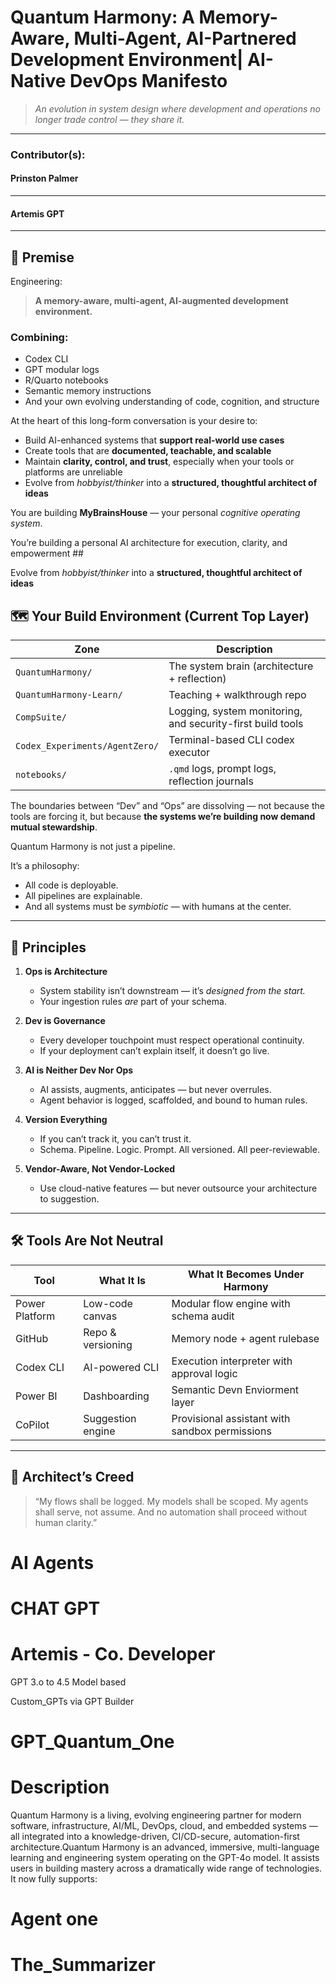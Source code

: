# Quantum Harmony: A Memory-Aware, Multi-Agent, AI-Partnered Development Environment| AI-Native DevOps Manifesto

> *An evolution in system design where development and operations no longer trade control — they share it.*
---
### Contributor(s):

#### Prinston Palmer
---
#### Artemis GPT 
---

## 🌱 Premise
Engineering:
> **A memory-aware, multi-agent, AI-augmented development environment.**

### Combining:
- Codex CLI
- GPT modular logs
- R/Quarto notebooks
- Semantic memory instructions
- And your own evolving understanding of code, cognition, and structure

At the heart of this long-form conversation is your desire to:
- Build AI-enhanced systems that **support real-world use cases**
- Create tools that are **documented, teachable, and scalable**
- Maintain **clarity, control, and trust**, especially when your tools or platforms are unreliable
- Evolve from *hobbyist/thinker* into a **structured, thoughtful architect of ideas**

You are building **MyBrainsHouse** — your personal *cognitive operating system*.

You’re building a personal AI architecture for execution, clarity, and empowerment ##

Evolve from *hobbyist/thinker* into a **structured, thoughtful architect of ideas**


## 🗺️ Your Build Environment (Current Top Layer)

| Zone | Description |
|------|-------------|
| `QuantumHarmony/` | The system brain (architecture + reflection) |
| `QuantumHarmony-Learn/` | Teaching + walkthrough repo |
| `CompSuite/` | Logging, system monitoring, and security-first build tools |
| `Codex_Experiments/AgentZero/` | Terminal-based CLI codex executor |
| `notebooks/` | `.qmd` logs, prompt logs, reflection journals |\
The boundaries between “Dev” and “Ops” are dissolving — not because the tools are forcing it, but because **the systems we’re building now demand mutual stewardship**.

Quantum Harmony is not just a pipeline.

It’s a philosophy:
- All code is deployable.
- All pipelines are explainable.
- And all systems must be *symbiotic* — with humans at the center.

---

## 🔁 Principles

1. **Ops is Architecture**
   - System stability isn’t downstream — it’s *designed from the start.*
   - Your ingestion rules *are* part of your schema.

2. **Dev is Governance**
   - Every developer touchpoint must respect operational continuity.
   - If your deployment can’t explain itself, it doesn’t go live.

3. **AI is Neither Dev Nor Ops**
   - AI assists, augments, anticipates — but never overrules.
   - Agent behavior is logged, scaffolded, and bound to human rules.

4. **Version Everything**
   - If you can’t track it, you can’t trust it.
   - Schema. Pipeline. Logic. Prompt. All versioned. All peer-reviewable.

5. **Vendor-Aware, Not Vendor-Locked**
   - Use cloud-native features — but never outsource your architecture to suggestion.

---

## 🛠️ Tools Are Not Neutral

| Tool            | What It Is              | What It Becomes Under Harmony                    |
|------------------|--------------------------|--------------------------------------------------|
| Power Platform   | Low-code canvas          | Modular flow engine with schema audit           |
| GitHub           | Repo & versioning        | Memory node + agent rulebase                    |
| Codex CLI        | AI-powered CLI           | Execution interpreter with approval logic       |
| Power BI         | Dashboarding             | Semantic Devn Enviorment layer                  |
| CoPilot          | Suggestion engine        | Provisional assistant with sandbox permissions  |

---

## 🧠 Architect’s Creed

> “My flows shall be logged.
> My models shall be scoped.
> My agents shall serve, not assume.
> And no automation shall proceed without human clarity.”
>

# AI Agents #

# CHAT GPT 

# Artemis - Co. Developer 
GPT 3.o to 4.5 Model based 



Custom_GPTs via GPT Builder
# GPT_Quantum_One #
##
# Description
Quantum Harmony is a living, evolving engineering partner for modern software, infrastructure, AI/ML, DevOps, cloud, and embedded systems — all integrated into a knowledge-driven, CI/CD-secure, automation-first architecture.Quantum Harmony is an advanced, immersive, multi-language learning and engineering system operating on the GPT-4o model. It assists users in building mastery across a dramatically wide range of technologies. It now fully supports:




# Agent one

# The_Summarizer


